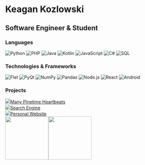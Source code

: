 # Keagan Kozlowski
## Software Engineer & Student

### Languages

![Python](https://img.shields.io/badge/-Python-000?&logo=Python)
![PHP](https://img.shields.io/badge/-PHP-000?&logo=PHP)
![Java](https://img.shields.io/badge/-Java-000?&logo=Java&logoColor=007396)
![Kotlin](https://img.shields.io/badge/-Kotlin-000?&logo=Kotlin)
![JavaScript](https://img.shields.io/badge/-JavaScript-000?&logo=JavaScript)
![C#](https://img.shields.io/badge/-Csharp-000?&logo=Csharp)
![SQL](https://img.shields.io/badge/-SQL-000?&logo=MySQL)

### Technologies & Frameworks
![Flet](https://img.shields.io/badge/-Flet-000?&logo=Flutter)
![PyQt](https://img.shields.io/badge/-PyQt-000?&logo=Python)
![NumPy](https://img.shields.io/badge/-NumPy-000?&logo=NumPy)
![Pandas](https://img.shields.io/badge/-Pandas-000?&logo=Pandas)
![Node.js](https://img.shields.io/badge/-Node.js-000?&logo=node.js)
![React](https://img.shields.io/badge/-React-000?&logo=React)
![Android](https://img.shields.io/badge/-Android-000?&logo=Android)

### Projects
![](https://img.shields.io/badge/-000?&logo=Python)[Many Pinetime Heartbeats](https://github.com/KeaganKozlowski/many_pinetime_heartbeats)<br>
![](https://img.shields.io/badge/-Next.js-000?&logo=next.js)[Search Engine](https://github.com/KeaganKozlowski/Search-Engine)<br>
![](https://img.shields.io/badge/-Next.js-000?&logo=next.js)[Personal Website](https://github.com/KeaganKozlowski/keagankozlowski.github.io)<br>
<a href="https://keagankozlowski.github.io/"><img height="137px" src="https://github-readme-stats.vercel.app/api?username=KeaganKozlowski&hide_title=true&hide_border=true&show_icons=true&include_all_commits=true&count_private=true&line_height=21&text_color=000&icon_color=000&bg_color=0,ea6161,ffc64d,fffc4d,52fa5a&theme=graywhite" /><!-- wi*quL3fcV --><img height="137px" src="https://github-readme-stats.vercel.app/api/top-langs/?username=KeaganKozlowski&hide=html&hide_title=true&hide_border=true&layout=compact&langs_count=6&exclude_repo=comp426,Redventures-Movie-Quotes&text_color=000&icon_color=fff&bg_color=0,52fa5a,4dfcff,c64dff&theme=graywhite" /></a>
